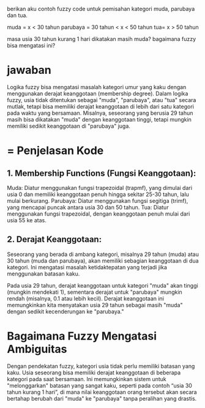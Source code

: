 berikan aku contoh fuzzy code untuk pemisahan kategori muda, parubaya dan tua.

muda = x < 30 tahun
parubaya = 30 tahun < x < 50 tahun
tua= x > 50 tahun

masa usia 30 tahun kurang 1 hari dikatakan masih muda? bagaimana fuzzy bisa mengatasi ini?

# jawaban
Logika fuzzy bisa mengatasi masalah kategori umur yang kaku dengan menggunakan derajat keanggotaan (membership degree). Dalam logika fuzzy, usia tidak ditentukan sebagai "muda", "parubaya", atau "tua" secara mutlak, tetapi bisa memiliki derajat keanggotaan di lebih dari satu kategori pada waktu yang bersamaan. Misalnya, seseorang yang berusia 29 tahun masih bisa dikatakan "muda" dengan keanggotaan tinggi, tetapi mungkin memiliki sedikit keanggotaan di "parubaya" juga.

# = Penjelasan Kode
## 1. Membership Functions (Fungsi Keanggotaan):

Muda: Diatur menggunakan fungsi trapezoidal (trapmf), yang dimulai dari usia 0 dan memiliki keanggotaan penuh hingga sekitar 25-30 tahun, lalu mulai berkurang.
Parubaya: Diatur menggunakan fungsi segitiga (trimf), yang mencapai puncak antara usia 30 dan 50 tahun.
Tua: Diatur menggunakan fungsi trapezoidal, dengan keanggotaan penuh mulai dari usia 55 ke atas.

## 2. Derajat Keanggotaan:

Seseorang yang berada di ambang kategori, misalnya 29 tahun (muda) atau 30 tahun (muda dan parubaya), akan memiliki sebagian keanggotaan di dua kategori. Ini mengatasi masalah ketidaktepatan yang terjadi jika menggunakan batasan kaku.

Pada usia 29 tahun, derajat keanggotaan untuk kategori "muda" akan tinggi (mungkin mendekati 1), sementara derajat untuk "parubaya" mungkin rendah (misalnya, 0.1 atau lebih kecil). Derajat keanggotaan ini memungkinkan kita menyatakan usia 29 tahun sebagai masih "muda" dengan sedikit kecenderungan ke "parubaya."

# Bagaimana Fuzzy Mengatasi Ambiguitas
Dengan pendekatan fuzzy, kategori usia tidak perlu memiliki batasan yang kaku. Usia seseorang bisa memiliki derajat keanggotaan di beberapa kategori pada saat bersamaan. Ini memungkinkan sistem untuk "melonggarkan" batasan yang sangat kaku, seperti pada contoh “usia 30 tahun kurang 1 hari”, di mana nilai keanggotaan orang tersebut akan secara bertahap berubah dari "muda" ke "parubaya" tanpa peralihan yang drastis.